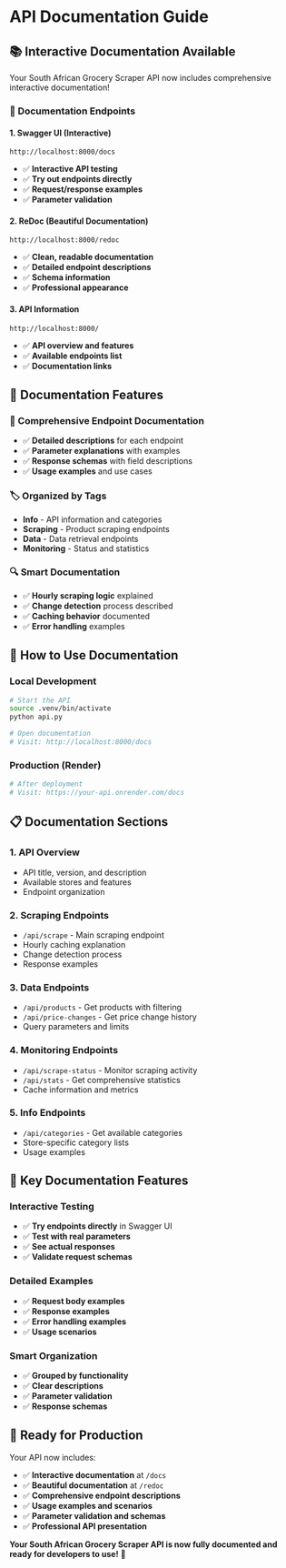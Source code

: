 # API Documentation Guide

## 📚 **Interactive Documentation Available**

Your South African Grocery Scraper API now includes comprehensive interactive documentation!

### **🔗 Documentation Endpoints**

#### **1. Swagger UI (Interactive)**
```
http://localhost:8000/docs
```
- ✅ **Interactive API testing**
- ✅ **Try out endpoints directly**
- ✅ **Request/response examples**
- ✅ **Parameter validation**

#### **2. ReDoc (Beautiful Documentation)**
```
http://localhost:8000/redoc
```
- ✅ **Clean, readable documentation**
- ✅ **Detailed endpoint descriptions**
- ✅ **Schema information**
- ✅ **Professional appearance**

#### **3. API Information**
```
http://localhost:8000/
```
- ✅ **API overview and features**
- ✅ **Available endpoints list**
- ✅ **Documentation links**

## 🎯 **Documentation Features**

### **📖 Comprehensive Endpoint Documentation**
- ✅ **Detailed descriptions** for each endpoint
- ✅ **Parameter explanations** with examples
- ✅ **Response schemas** with field descriptions
- ✅ **Usage examples** and use cases

### **🏷️ Organized by Tags**
- **Info** - API information and categories
- **Scraping** - Product scraping endpoints
- **Data** - Data retrieval endpoints
- **Monitoring** - Status and statistics

### **🔍 Smart Documentation**
- ✅ **Hourly scraping logic** explained
- ✅ **Change detection** process described
- ✅ **Caching behavior** documented
- ✅ **Error handling** examples

## 🚀 **How to Use Documentation**

### **Local Development**
```bash
# Start the API
source .venv/bin/activate
python api.py

# Open documentation
# Visit: http://localhost:8000/docs
```

### **Production (Render)**
```bash
# After deployment
# Visit: https://your-api.onrender.com/docs
```

## 📋 **Documentation Sections**

### **1. API Overview**
- API title, version, and description
- Available stores and features
- Endpoint organization

### **2. Scraping Endpoints**
- `/api/scrape` - Main scraping endpoint
- Hourly caching explanation
- Change detection process
- Response examples

### **3. Data Endpoints**
- `/api/products` - Get products with filtering
- `/api/price-changes` - Get price change history
- Query parameters and limits

### **4. Monitoring Endpoints**
- `/api/scrape-status` - Monitor scraping activity
- `/api/stats` - Get comprehensive statistics
- Cache information and metrics

### **5. Info Endpoints**
- `/api/categories` - Get available categories
- Store-specific category lists
- Usage examples

## 🎯 **Key Documentation Features**

### **Interactive Testing**
- ✅ **Try endpoints directly** in Swagger UI
- ✅ **Test with real parameters**
- ✅ **See actual responses**
- ✅ **Validate request schemas**

### **Detailed Examples**
- ✅ **Request body examples**
- ✅ **Response examples**
- ✅ **Error handling examples**
- ✅ **Usage scenarios**

### **Smart Organization**
- ✅ **Grouped by functionality**
- ✅ **Clear descriptions**
- ✅ **Parameter validation**
- ✅ **Response schemas**

## 🎉 **Ready for Production**

Your API now includes:
- ✅ **Interactive documentation** at `/docs`
- ✅ **Beautiful documentation** at `/redoc`
- ✅ **Comprehensive endpoint descriptions**
- ✅ **Usage examples and scenarios**
- ✅ **Parameter validation and schemas**
- ✅ **Professional API presentation**

**Your South African Grocery Scraper API is now fully documented and ready for developers to use!** 🚀
